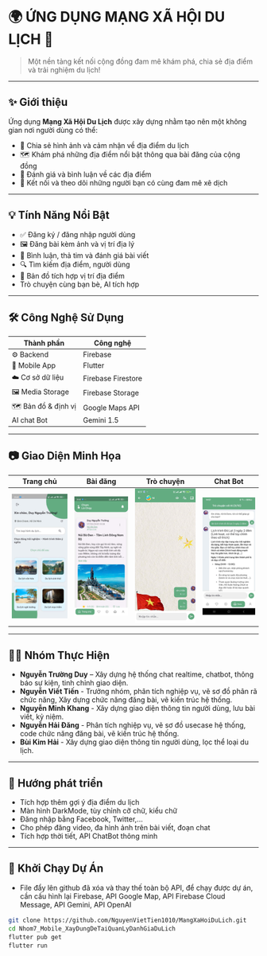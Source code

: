 # 🌍 ỨNG DỤNG MẠNG XÃ HỘI DU LỊCH 📱

> Một nền tảng kết nối cộng đồng đam mê khám phá, chia sẻ địa điểm và trải nghiệm du lịch!

---

## ✨ Giới thiệu

Ứng dụng **Mạng Xã Hội Du Lịch** được xây dựng nhằm tạo nên một không gian nơi người dùng có thể:
- 📸 Chia sẻ hình ảnh và cảm nhận về địa điểm du lịch
- 🗺️ Khám phá những địa điểm nổi bật thông qua bài đăng của cộng đồng
- 🧭 Đánh giá và bình luận về các địa điểm
- 👥 Kết nối và theo dõi những người bạn có cùng đam mê xê dịch

---

## 💡 Tính Năng Nổi Bật

- ✅ Đăng ký / đăng nhập người dùng
- 🖼️ Đăng bài kèm ảnh và vị trí địa lý
- 💬 Bình luận, thả tim và đánh giá bài viết
- 🔍 Tìm kiếm địa điểm, người dùng
- 📍 Bản đồ tích hợp vị trí địa điểm
- Trò chuyện cùng bạn bè, AI tích hợp

---

## 🛠️ Công Nghệ Sử Dụng

| Thành phần         | Công nghệ                    |
|--------------------|------------------------------|
| ⚙️ Backend          | Firebase  |
| 📱 Mobile App      | Flutter  |
| ☁️ Cơ sở dữ liệu    | Firebase Firestore  |
| 🖼️ Media Storage   | Firebase Storage  |
| 🗺️ Bản đồ & định vị | Google Maps API  |
| AI chat Bot          | Gemini 1.5  |

---

## 📷 Giao Diện Minh Họa

| Trang chủ | Bài đăng | Trò chuyện | Chat Bot |
|-----------|----------|--------|--------|
| ![home](assets/home.png) | ![post](assets/post.png) | ![chat](assets/chat.png) | ![chat](assets/chat.jpg) |

---

## 👩‍💻 Nhóm Thực Hiện

- **Nguyễn Trường Duy** – Xây dựng hệ thống chat realtime, chatbot, thông báo sự kiện, tinh chỉnh giao diện. 
- **Nguyễn Viết Tiến**	- Trưởng nhóm, phân tích nghiệp vụ, vẽ sơ đồ phân rã chức năng, Xây dựng chức năng đăng bài, vẽ kiến trúc hệ thống.
- **Nguyễn Minh Khang** -	Xây dựng giao diện thông tin người dùng, lưu bài viết, kỷ niệm.
- **Nguyễn Hải Đăng** - Phân tích nghiệp vụ, vẽ sơ đồ usecase hệ thống, code chức năng đăng bài, vẽ kiến trúc hệ thống.
- **Bùi Kim Hải** - 	Xây dựng giao diện thông tin người dùng, lọc thể loại du lịch.

---

## 📆 Hướng phát triển
- Tích hợp thêm gợi ý địa điểm du lịch
- Màn hình DarkMode, tùy chỉnh cỡ chữ, kiểu chữ
- Đăng nhập bằng Facebook, Twitter,...
- Cho phép đăng video, đa hình ảnh trên bài viết, đoạn chat
- Tích hợp thời tiết, API ChatBot thông minh


---

## 🚀 Khởi Chạy Dự Án
 - File đẩy lên github đã xóa và thay thế toàn bộ API, để chạy được dự án, cần cấu hình lại Firebase, API Google Map, API Firebase Cloud Message, API Gemini, API OpenAI
```bash
git clone https://github.com/NguyenVietTien1010/MangXaHoiDuLich.git
cd Nhom7_Mobile_XayDungDeTaiQuanLyDanhGiaDuLich
flutter pub get
flutter run
